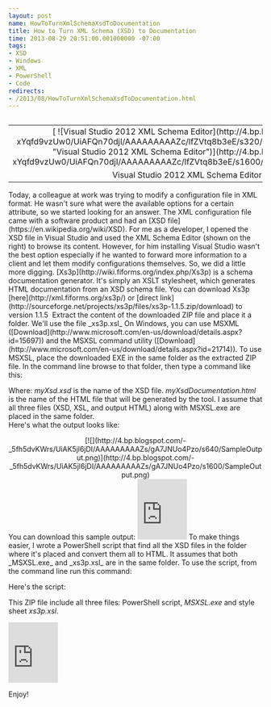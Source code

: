```yaml
---
layout: post
name: HowToTurnXmlSchemaXsdToDocumentation
title: How to Turn XML Schema (XSD) to Documentation
time: 2013-08-29 20:51:00.001000000 -07:00
tags:
- XSD
- Windows
- XML
- PowerShell
- Code
redirects:
- /2013/08/HowToTurnXmlSchemaXsdToDocumentation.html
---
```

<table cellpadding="0" cellspacing="0" class="tr-caption-container" style="float: right; margin-left: 1em; text-align: right;">        <tbody><tr>                <td style="text-align: center;">[                    ![Visual Studio 2012 XML Schema Editor](http://4.bp.blogspot.com/-xYqfd9vzUw0/UiAFQn70djI/AAAAAAAAAZc/lfZVtq8b3eE/s320/VSXmlSchemaEditor.png "Visual Studio 2012 XML Schema Editor")](http://4.bp.blogspot.com/-xYqfd9vzUw0/UiAFQn70djI/AAAAAAAAAZc/lfZVtq8b3eE/s1600/VSXmlSchemaEditor.png)</td>            </tr><tr>                <td class="tr-caption" style="text-align: center;">Visual Studio 2012 XML Schema Editor</td>            </tr></tbody>    </table>     
Today, a colleague at work was trying to modify a configuration file in XML format. He wasn't sure what were the available options for a certain attribute, so we started looking for an answer.     
The XML configuration file came with a software product and had an [XSD file](https://en.wikipedia.org/wiki/XSD). For me as a developer, I opened the XSD file in Visual Studio and used the XML Schema Editor (shown on the right) to browse its content.     
However, for him installing Visual Studio wasn't the best option especially if he wanted to forward more information to a client and let them modify configurations themselves. So, we did a little more digging.     
[Xs3p](http://wiki.fiforms.org/index.php/Xs3p) is a schema documentation generator. It's simply an XSLT stylesheet, which generates HTML documentation from an XSD schema file.     
You can download Xs3p [here](http://xml.fiforms.org/xs3p/) or [direct link](http://sourceforge.net/projects/xs3p/files/xs3p-1.1.5.zip/download) to version 1.1.5     
&nbsp;Extract the content of the downloaded ZIP file and place it a folder. We'll use the file _xs3p.xsl_    
On Windows, you can use MSXML ([Download](http://www.microsoft.com/en-us/download/details.aspx?id=15697)) and the MSXSL command utility ([Download](http://www.microsoft.com/en-us/download/details.aspx?id=21714)).     
To use MSXSL, place the downloaded EXE in the same folder as the extracted ZIP file. In the command line browse to that folder, then type a command like this:     

<script src="https://gist.github.com/AmrEldib/6385853.js"></script>

Where: _myXsd.xsd_ is the name of the XSD file. _myXsdDocumentation.html_ is the name of the HTML file that will be generated by the tool.
        I assume that all three files (XSD, XSL, and output HTML) along with MSXSL.exe are placed in the same folder.     
Here's what the output looks like:
<div class="separator" style="clear: both; text-align: center;">[![](http://4.bp.blogspot.com/-_5fh5dvKWrs/UiAK5jl6jDI/AAAAAAAAAZs/gA7JNUo4Pzo/s640/SampleOutput.png)](http://4.bp.blogspot.com/-_5fh5dvKWrs/UiAK5jl6jDI/AAAAAAAAAZs/gA7JNUo4Pzo/s1600/SampleOutput.png)</div>You can download this sample output:
<iframe frameborder="0" height="120" scrolling="no" src="https://skydrive.live.com/embed?cid=A0F4E46186F7CCE4&amp;resid=A0F4E46186F7CCE4%216795&amp;authkey=AJAuZFTAwQUUoO8" width="98"></iframe>
To make things easier, I wrote a PowerShell script that find all the XSD files in the folder where it's placed and convert them all to HTML. It assumes that both _MSXSL.exe_ and _xs3p.xsl_ are in the same folder.
        To use the script, from the command line run this command:     

<script src="https://gist.github.com/AmrEldib/6386132.js"></script>

Here's the script:

<script src="https://gist.github.com/AmrEldib/6386145.js"></script>

This ZIP file include all three files: PowerShell script, _MSXSL.exe_ and style sheet _xs3p.xsl_.

<iframe src="https://skydrive.live.com/embed?cid=A0F4E46186F7CCE4&resid=A0F4E46186F7CCE4%216799&authkey=ADYZFfMIwYsX4tw" width="98" height="120" frameborder="0" scrolling="no"></iframe>

Enjoy!